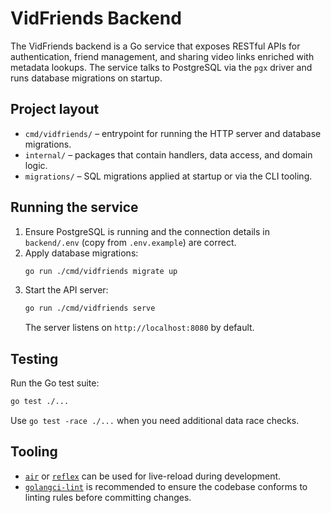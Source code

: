 # VidFriends Backend

The VidFriends backend is a Go service that exposes RESTful APIs for authentication,
friend management, and sharing video links enriched with metadata lookups. The
service talks to PostgreSQL via the `pgx` driver and runs database migrations on
startup.

## Project layout

- `cmd/vidfriends/` – entrypoint for running the HTTP server and database migrations.
- `internal/` – packages that contain handlers, data access, and domain logic.
- `migrations/` – SQL migrations applied at startup or via the CLI tooling.

## Running the service

1. Ensure PostgreSQL is running and the connection details in `backend/.env` (copy
   from `.env.example`) are correct.
2. Apply database migrations:
   ```bash
   go run ./cmd/vidfriends migrate up
   ```
3. Start the API server:
   ```bash
   go run ./cmd/vidfriends serve
   ```
   The server listens on `http://localhost:8080` by default.

## Testing

Run the Go test suite:

```bash
go test ./...
```

Use `go test -race ./...` when you need additional data race checks.

## Tooling

- [`air`](https://github.com/cosmtrek/air) or [`reflex`](https://github.com/cespare/reflex)
  can be used for live-reload during development.
- [`golangci-lint`](https://golangci-lint.run/) is recommended to ensure the codebase
  conforms to linting rules before committing changes.
